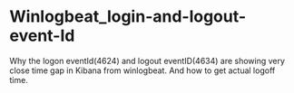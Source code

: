 # Winlogbeat_login-and-logout-event-Id
Why the logon eventId(4624) and logout eventID(4634) are showing very close time gap in Kibana from winlogbeat. And how to get actual logoff time.

